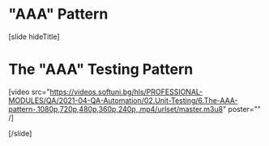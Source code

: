 # "AAA" Pattern

[slide hideTitle]

# The "AAA" Testing Pattern

[video src="https://videos.softuni.bg/hls/PROFESSIONAL-MODULES/QA/2021-04-QA-Automation/02.Unit-Testing/6.The-AAA-pattern-,1080p,720p,480p,360p,240p,.mp4/urlset/master.m3u8" poster="" /]




[/slide]